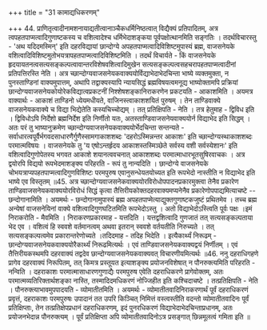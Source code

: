 +++
title = "31 कामाद्यधिकरणम्"

+++
44. प्राणितृत्वादीनामशनायाद्यतीत्वानाञ्चैकधर्मिनिष्ठत्वात् विद्यैक्यं प्रतिपादितम्, अत्र त्वपहतपाप्मत्वादिगुणाष्टकस्य च वशित्वादेश्च धर्मिभेदाशङ्कया पूर्वपक्षोत्थानमिति सङ्गतिः । तदर्थविचारस्तु - 'अथ यदिदमस्मिन्' इति दहरविद्यायां छान्दोग्ये अपहतपाप्मत्वादिविशिष्टमुपास्यं ब्रह्म, वाजसनेयके वशित्वादिविशिष्टमुतोभयत्रापहतपाप्मत्वादिविशिष्टमिति । तदर्थं विचार्यते - किं वाजसनेयके हृदयायतनत्वसत्यसङ्कल्पत्वावान्तरविशेषवशित्वादिमुखेन सत्यसङ्कल्पत्वसहचरापहतपाप्मत्वादीनां प्रतिपत्तिरस्ति नेति । अत्र च्छान्दोग्यवाजसनेयकवाक्ययोर्विद्याभेदाभेदचिन्ता भाष्ये व्यक्तमुक्ता, न पुनस्ताण्डिनां वाक्यमुपात्तम्, अथापि तद्वाक्यस्यापि न्यायसिद्धं ब्रह्मविषयत्वमनूद्य भाष्योक्तामपि प्रक्रियां छान्दोग्यवाजसनेयकोयोरेकविद्यात्वप्रकटनीं निश्शेषशङ्कानिराकरणेन प्रकटयति - आकाशमिति । अयमत्र वाक्यार्थः - आकाशं ताण्डिनो ध्येयमधीयते, वाजिनस्त्वाकाशशयितं पुरुषम् । तेन ताण्डिवाक्ये वाजसनेयकवाक्ये च विद्या भिद्येतेति कस्यचिच्चोद्यम् । तत् प्रतिक्षिपति - नेति । तत्र हेतुमाह - द्विविध इति । द्विविधोऽपि निर्देशो ब्रह्मनिर्देश इति निर्णीतो यतः, अतस्ताण्डिवाजसनेयवाक्ययोर्न विद्याभेद इति सिद्धम् । अतः परं तु भाष्यानुक्रमेण च्छान्दोग्यवाजसनेयकवाक्ययोर्भेदचिन्ता सन्तन्यते - सर्वाधारत्वपूर्वैर्भगवदसाधारणैर्गुणैस्सामगाकाशशब्दः 'दहरोऽस्मिन्नन्तर आकाशः' इति च्छान्दोग्यस्थाकाशशब्दः परमात्मविषयः । वाजसनेयके तु 'य एषोऽन्तर्हृदय आकाशस्तस्मिञ्छेते सर्वस्य वशी सर्वस्येशानः' इति वशित्वादिगुणोपेतस्य भगवत आकाशे शयानत्ववचनात् आकाशशब्दः परमात्माधारभूतसुषिरवाचकः । अत्र द्वयोरपि विद्ययो रूपभेदमाशङ्क्य परिहरति - रूपं तु नान्यदिति । छान्दोग्ये वाजसनेयके चोभयत्राप्यपहतपाप्मत्वादिगुणविशिष्टः परमपुरुष एवानुसन्धेयतयोच्यत इति रूपभेदो नास्तीति न विद्याभेद इति भाष्ये एव विस्तृतम् ॥45. अत्र च्छान्दोग्यवाजसनेकवाक्ययोरविरोधोपपादनप्रकारमुक्त्वा तेनैव प्रकारेण ताण्डिवाजसनेयकवाक्ययोरविरोधं सिद्धं कृत्वा तैत्तिरीयकोक्तदहरवाक्यमप्यनेनैव प्रकारेणोपपाद्यमित्याचष्टे -- छन्दोगानामिति । अयमर्थः - छन्दोगानामुपास्यं ब्रह्म अपहतपाप्मेत्याद्युक्तगुणाष्टकजुष्टं प्रथितमेव । तच्च ब्रह्म अन्येषां वाजसनेयिनां वाक्ये वशित्वादिगुणघटितमिति रूपभेदोऽस्तु । अतो विद्याभेदोऽस्त्विति पूर्वः पक्षः ।इमं निराकरोति - मैवमिति । निराकरणप्रकारमाह - यत्तदिति । यत्तद्वशित्वादि गुणजातं तत् सत्यसङ्कल्पताया भेद एव । वशित्वं हि स्ववशे वर्तमानत्वम् अथवा इतरान् स्ववशे वर्तयतीति निरुच्यते । तत् सत्यसङ्कल्पत्वमेव प्रकारान्तरेणोच्यते ।तदिदमाह - तदिह भिदेति । इत्यैकार्थ्यं निरूढम् - छान्दोग्यवाजसनेयकवाक्ययोरैकार्थ्यं निरूढमित्यर्थः । एवं ताण्डिवाजसनेयकवाक्यद्वयं निर्णीतम् । एवं तैत्तिरीयकस्थमपि दहरवाक्यं तद्वदेव छान्दोग्यवाजसनेयकवाक्यवत् विचारणीयमित्यर्थः ॥46. ननु दहराधिगहणे प्रागेव दहरवाक्यं निरूपितम्, तत् किमत्र प्रस्तूयत इत्याशङ्क्य प्रयोजनविशेषात् न पौनरुक्त्यमिति परिहरति - नन्विति । दहराकाशः परमात्मासाधारणगुणाद्यैः परमपुरुष एवेति दहराधिकरणे प्रागेवोक्तम्, अतः परमात्मव्यतिरिक्तार्थशङ्का नास्ति, तस्मादिदमधिकरणं नोज्जिहीत इति कश्चिदाचष्टे । तत्प्रतिक्षिपति - नेति । पौनरुक्त्याभावमुपपादयति - व्योमातीतमिति । अयमर्थः - व्योमातीतवादिनिराकरणार्थं पूर्वं दहराधिकरणं प्रवृत्तं, दहराकाशः परमपुरुषः उपादानं तत उपरि किञ्चित् निमित्तं वस्त्वस्तीति वदन्तो व्योमातीतवादिनः पूर्वं प्रतिक्षिप्ताः, तेन तत्प्रतिक्षेपप्रधानं दहराधिकरणम्, इदं पुनरधिकरणं विद्याभेदाभेदचिन्ताप्रधानम्, अतः प्रयोजनभेदान्न पौनरुक्त्यम् । पूर्वं प्रतिक्षिप्ता अपि व्योमातीतवादिनोऽत्र प्रसङ्गात् छिन्नमूलत्वं गमिता इति ॥